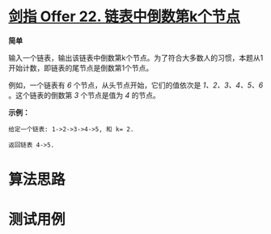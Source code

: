 # [剑指 Offer 22. 链表中倒数第k个节点][cnTitle]

**简单**

输入一个链表，输出该链表中倒数第k个节点。为了符合大多数人的习惯，本题从1开始计数，即链表的尾节点是倒数第1个节点。

例如，一个链表有  *6*  个节点，从头节点开始，它们的值依次是  *1、2、3、4、5、6* 。这个链表的倒数第  *3*  个节点是值为  *4*  的节点。



**示例：** 

```
给定一个链表: 1->2->3->4->5, 和 k= 2.

返回链表 4->5.
```




# 算法思路

# 测试用例
```
```

[cnTitle]: https://leetcode-cn.com/problems/lian-biao-zhong-dao-shu-di-kge-jie-dian-lcof/
